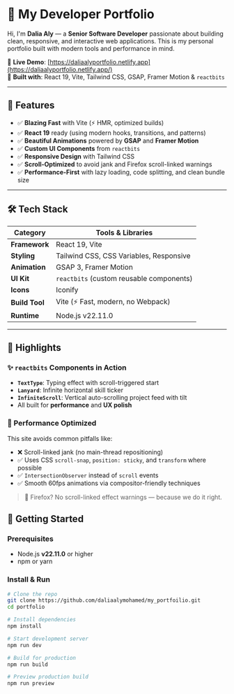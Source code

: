 # 🚀 My Developer Portfolio

Hi, I'm **Dalia Aly** — a **Senior Software Developer** passionate about building clean, responsive, and interactive web applications. This is my personal portfolio built with modern tools and performance in mind.

🔗 **Live Demo**: [https://daliaalyportfolio.netlify.app](https://daliaalyportfolio.netlify.app/)  
📂 **Built with**: React 19, Vite, Tailwind CSS, GSAP, Framer Motion & `reactbits`

---

## 🌟 Features

- ✅ **Blazing Fast** with Vite (⚡ HMR, optimized builds)
- ✅ **React 19** ready (using modern hooks, transitions, and patterns)
- ✅ **Beautiful Animations** powered by **GSAP** and **Framer Motion**
- ✅ **Custom UI Components** from `reactbits`
- ✅ **Responsive Design** with Tailwind CSS
- ✅ **Scroll-Optimized** to avoid jank and Firefox scroll-linked warnings
- ✅ **Performance-First** with lazy loading, code splitting, and clean bundle size

---

## 🛠 Tech Stack

| Category       | Tools & Libraries                          |
|----------------|--------------------------------------------|
| **Framework**  | React 19, Vite                             |
| **Styling**    | Tailwind CSS, CSS Variables, Responsive    |
| **Animation**  | GSAP 3, Framer Motion                      |
| **UI Kit**     | `reactbits` (custom reusable components)   |
| **Icons**      | Iconify                                    |
| **Build Tool** | Vite (⚡ Fast, modern, no Webpack)         |
| **Runtime**    | Node.js v22.11.0                           |

---

## 🎨 Highlights

### ✨ `reactbits` Components in Action
- **`TextType`**: Typing effect with scroll-triggered start
- **`Lanyard`**: Infinite horizontal skill ticker
- **`InfiniteScroll`**: Vertical auto-scrolling project feed with tilt
- All built for **performance** and **UX polish**

### 🎯 Performance Optimized
This site avoids common pitfalls like:
- ❌ Scroll-linked jank (no main-thread repositioning)
- ✅ Uses CSS `scroll-snap`, `position: sticky`, and `transform` where possible
- ✅ `IntersectionObserver` instead of `scroll` events
- ✅ Smooth 60fps animations via compositor-friendly techniques

> 🔔 Firefox? No scroll-linked effect warnings — because we do it right.


## 🚀 Getting Started

### Prerequisites
- Node.js **v22.11.0** or higher
- npm or yarn

### Install & Run

```bash
# Clone the repo
git clone https://github.com/daliaalymohamed/my_portfoilio.git
cd portfolio

# Install dependencies
npm install

# Start development server
npm run dev

# Build for production
npm run build

# Preview production build
npm run preview
